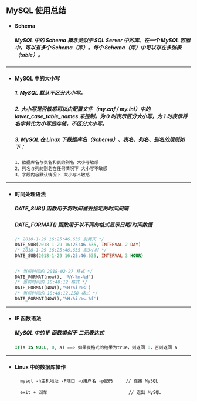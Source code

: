 ## MySQL 使用总结

- #### Schema
  ##### MySQL 中的 Schema 概念类似于 SQL Server 中的库。在一个 MySQL 容器中，可以有多个 Schema（库）。每个 Schema（库）中可以存在多张表（table）。



---
- #### MySQL 中的大小写
  ##### 1. MySQL 默认不区分大小写。
  ##### 2. 大小写是否敏感可以由配置文件（my.cnf / my.ini）中的 lower_case_table_names 来控制。为 0 时表示区分大小写，为 1 时表示将名字转化为小写后存储，不区分大小写。

  ##### 3. MySQL 在 Linux 下数据库名（Schema）、表名、列名、别名的规则如下：
  ```
  1、数据库名与表名和表的别名 大小写敏感
  2、列名与列的别名在任何情况下 大小写不敏感
  3、字段内容默认情况下 大小写不敏感
  ```



---  
- #### 时间处理语法
  ##### DATE_SUB() 函数用于将时间减去指定的时间间隔
  ##### DATE_FORMAT() 函数用于以不同的格式显示日期/时间数据
  ```SQL
  /* 2018-1-29 16:25:46.635 前两天 */
  DATE_SUB(2018-1-29 16:25:46.635, INTERVAL 2 DAY)
  /* 2018-1-29 16:25:46.635 前3小时 */
  DATE_SUB(2018-1-29 16:25:46.635, INTERVAL 3 HOUR)


  /* 当前时间的 2018-02-27 格式 */
  DATE_FORMAT(now(), '%Y-%m-%d')
  /* 当前时间的 18:48:12 格式 */
  DATE_FORMAT(NOW(),'%H:%i:%s')
  /* 当前时间的 18:48:12.258 格式 */
  DATE_FORMAT(NOW(),'%H:%i:%s.%f')
  ```





---  
- #### IF 函数语法
  ##### MySQL 中的 IF 函数类似于 二元表达式
  ```SQL
  IF(a IS NULL, 0, a) ==> 如果表格式的结果为true，则返回 0，否则返回 a 
  ```





---
- #### Linux 中的数据库操作
  ```
    mysql -h主机地址 -P端口 -u用户名 -p密码     // 连接 MySQL

    exit + 回车                               // 退出 MySQL
  ```
